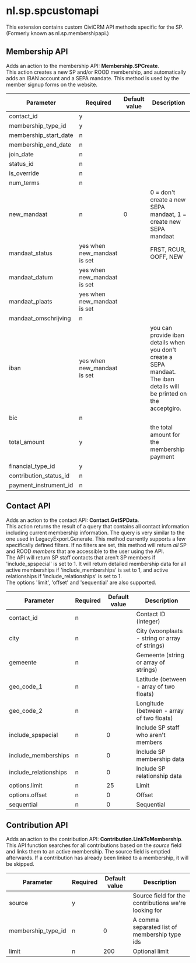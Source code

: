 nl.sp.spcustomapi
=================

This extension contains custom CiviCRM API methods specific for the SP.  
(Formerly known as nl.sp.membershipapi.) 

Membership API
--------------

Adds an action to the membership API: **Membership.SPCreate**.  
This action creates a new SP and/or ROOD membership, and automatically adds an IBAN account and a SEPA mandate. This method is used by the member signup forms on the website.

| Parameter  | Required  | Default value | Description |
|---|---|---|---|
| contact_id   | y  |   |   |
| membership_type_id   | y  |   |   |
| membership_start_date  | n  |   |   |
| membership_end_date   | n  |   |   |
| join_date   | n  |   |   |
| status_id   | n  |   |   |
| is_override  | n  |   |   |
| num_terms   | n  |   |   |
| new_mandaat | n | 0 | 0 = don't create a new SEPA mandaat, 1 = create new SEPA mandaat |
| mandaat_status | yes when new_mandaat is set |   | FRST, RCUR, OOFF, NEW |
| mandaat_datum | yes when new_mandaat is set |   |   |
| mandaat_plaats | yes when new_mandaat is set |   |   |
| mandaat_omschrijving | n |   |   |
| iban | yes when new_mandaat is set |   | you can provide iban details when you don't create a SEPA mandaat. The iban details will be printed on the acceptgiro.  |
| bic | n |   |   |
| total_amount | y |   | the total amount for the membership payment |
| financial_type_id | y |   |   |
| contribution_status_id   | n  |   |   |
| payment_instrument_id | n  |   |   |


Contact API
-----------

Adds an action to the contact API: **Contact.GetSPData**.  
This action returns the result of a query that contains all contact information including current membership information. The query is very similar to the one used in LegacyExport.Generate.
This method currently supports a few specifically defined filters. If no filters are set, this method will return *all* SP and ROOD *members* that are accessible to the user using the API.  
The API will return SP staff contacts that aren't SP members if 'include_spspecial' is set to 1. It will return detailed membership data for all active memberships if 'include_memberships' is set to 1, and active relationships if 'include_relationships' is set to 1.  
The options 'limit', 'offset' and 'sequential' are also supported.

| Parameter | Required | Default value | Description |
|---|---|---|---|
| contact_id | n | | Contact ID (integer) |
| city | n | | City (woonplaats - string or array of strings) |
| gemeente | n | | Gemeente (string or array of strings) |
| geo_code_1 | n | | Latitude (between - array of two floats) |
| geo_code_2 | n | | Longitude (between - array of two floats) |
| include_spspecial | n | 0 | Include SP staff who aren't members |
| include_memberships | n | 0 | Include SP membership data |
| include_relationships | n | 0 | Include SP relationship data |
| options.limit | n | 25 | Limit |
| options.offset | n | 0 | Offset | 
| sequential | n | 0 | Sequential |



Contribution API
----------------

Adds an action to the contribution API: **Contribution.LinkToMembership**.  
This API function searches for all contributions based on the _source_ field and links them to an active membership. The source field is emptied afterwards. If a contribution has already been linked to a membership, it will be skipped.

| Parameter | Required | Default value | Description |
|---|---|---|---|
| source | y | | Source field for the contributions we're looking for |
| membership_type_id | n | 0 | A comma separated list of membership type ids |
| limit | n | 200 | Optional limit |
